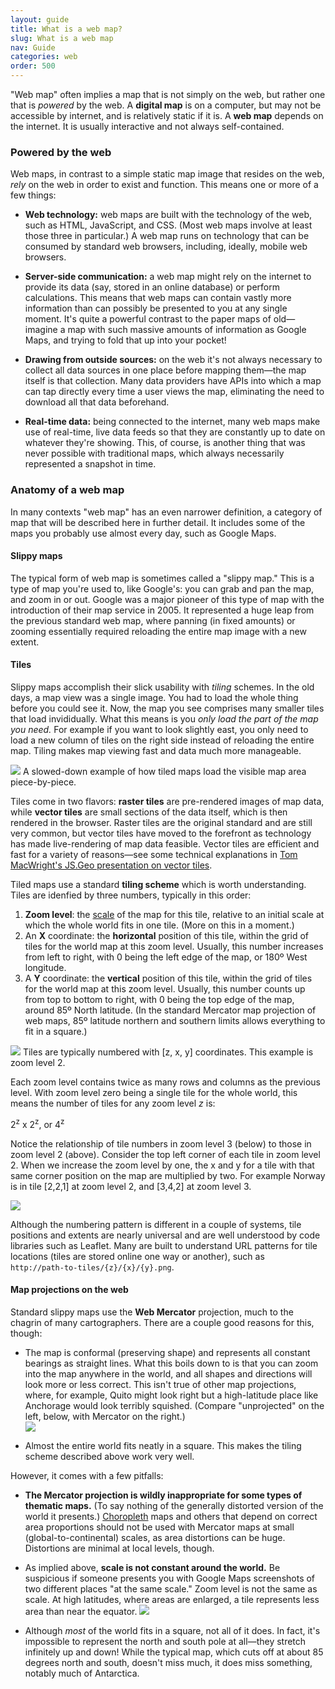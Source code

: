 ```yaml
---
layout: guide
title: What is a web map?
slug: What is a web map
nav: Guide
categories: web
order: 500
---
```


"Web map" often implies a map that is not simply on the web, but rather one that is _powered_ by the web. A **digital map** is on a computer, but may not be accessible by internet, and is relatively static if it is. A **web map** depends on the internet. It is usually interactive and not always self-contained.

### Powered by the web

Web maps, in contrast to a simple static map image that resides on the web, _rely_ on the web in order to exist and function. This means one or more of a few things:

* **Web technology:** web maps are built with the technology of the web, such as HTML, JavaScript, and CSS. (Most web maps involve at least those three in particular.) A web map runs on technology that can be consumed by standard web browsers, including, ideally, mobile web browsers.

* **Server-side communication:** a web map might rely on the internet to provide its data (say, stored in an online database) or perform calculations. This means that web maps can contain vastly more information than can possibly be presented to you at any single moment. It's quite a powerful contrast to the paper maps of old—imagine a map with such massive amounts of information as Google Maps, and trying to fold that up into your pocket!

* **Drawing from outside sources:** on the web it's not always necessary to collect all data sources in one place before mapping them—the map itself is that collection. Many data providers have APIs into which a map can tap directly every time a user views the map, eliminating the need to download all that data beforehand.

* **Real-time data:** being connected to the internet, many web maps make use of real-time, live data feeds so that they are constantly up to date on whatever they're showing. This, of course, is another thing that was never possible with traditional maps, which always necessarily represented a snapshot in time.

### Anatomy of a web map

In many contexts "web map" has an even narrower definition, a category of map that will be described here in further detail. It includes some of the maps you probably use almost every day, such as Google Maps.

#### Slippy maps

The typical form of web map is sometimes called a "slippy map." This is a type of map you're used to, like Google's: you can grab and pan the map, and zoom in or out. Google was a major pioneer of this type of map with the introduction of their map service in 2005. It represented a huge leap from the previous standard web map, where panning (in fixed amounts) or zooming essentially required reloading the entire map image with a new extent.

#### Tiles

Slippy maps accomplish their slick usability with _tiling_ schemes. In the old days, a map view was a single image. You had to load the whole thing before you could see it. Now, the map you see comprises many smaller tiles that load invididually. What this means is you _only load the part of the map you need._ For example if you want to look slightly east, you only need to load a new column of tiles on the right side instead of reloading the entire map. Tiling makes map viewing fast and data much more manageable.

![](tile_loading.gif)
<span class="caption">A slowed-down example of how tiled maps load the visible map area piece-by-piece.</span>

Tiles come in two flavors: **raster tiles** are pre-rendered images of map data, while **vector tiles** are small sections of the data itself, which is then rendered in the browser. Raster tiles are the original standard and are still very common, but vector tiles have moved to the forefront as technology has made live-rendering of map data feasible. Vector tiles are efficient and fast for a variety of reasons—see some technical explanations in [Tom MacWright's JS.Geo presentation on vector tiles](http://tmcw.github.io/presentations/jsgeo/).

Tiled maps use a standard **tiling scheme** which is worth understanding. Tiles are idenfied by three numbers, typically in this order:

1. **Zoom level**: the [scale]({{site.baseurl}}/guide/general/scale-and-generalization) of the map for this tile, relative to an initial scale at which the whole world fits in one tile. (More on this in a moment.)
2. An **X** coordinate: the **horizontal** position of this tile, within the grid of tiles for the world map at this zoom level. Usually, this number increases from left to right, with 0 being the left edge of the map, or 180º West longitude.
3. A **Y** coordinate: the **vertical** position of this tile, within the grid of tiles for the world map at this zoom level. Usually, this number counts up from top to bottom to right, with 0 being the top edge of the map, around 85º North latitude. (In the standard Mercator map projection of web maps, 85º latitude northern and southern limits allows everything to fit in a square.)

![](zoom2.jpg)
<span class="caption">Tiles are typically numbered with [z, x, y] coordinates. This example is zoom level 2.</span>

Each zoom level contains twice as many rows and columns as the previous level. With zoom level zero being a single tile for the whole world, this means the number of tiles for any zoom level _z_ is:

2<sup>z</sup> x 2<sup>z</sup>, or 4<sup>z</sup>

Notice the relationship of tile numbers in zoom level 3 (below) to those in zoom level 2 (above). Consider the top left corner of each tile in zoom level 2. When we increase the zoom level by one, the x and y for a tile with that same corner position on the map are multiplied by two. For example Norway is in tile [2,2,1] at zoom level 2, and [3,4,2] at zoom level 3.

![](zoom3.jpg)

Although the numbering pattern is different in a couple of systems, tile positions and extents are nearly universal and are well understood by code libraries such as Leaflet. Many are built to understand URL patterns for tile locations (tiles are stored online one way or another), such as  
`http://path-to-tiles/{z}/{x}/{y}.png`.

#### Map projections on the web

Standard slippy maps use the **Web Mercator** projection, much to the chagrin of many cartographers. There are a couple good reasons for this, though:

* The map is conformal (preserving shape) and represents all constant bearings as straight lines. What this boils down to is that you can zoom into the map anywhere in the world, and all shapes and directions will look more or less correct. This isn't true of other map projections, where, for example, Quito might look right but a high-latitude place like Anchorage would look terribly squished. (Compare "unprojected" on the left, below, with Mercator on the right.)  
![](squish.jpg)

* Almost the entire world fits neatly in a square. This makes the tiling scheme described above work very well.

However, it comes with a few pitfalls:

* **The Mercator projection is wildly inappropriate for some types of thematic maps.** (To say nothing of the generally distorted version of the world it presents.) [Choropleth]({{site.baseurl}}/guide/univariate/choropleth) maps and others that depend on correct area proportions should not be used with Mercator maps at small (global-to-continental) scales, as area distortions can be huge. Distortions are minimal at local levels, though.

* As implied above, **scale is not constant around the world.** Be suspicious if someone presents you with Google Maps screenshots of two different places "at the same scale." Zoom level is not the same as scale. At high latitudes, where areas are enlarged, a tile represents less area than near the equator.
![](z16.jpg)

* Although _most_ of the world fits in a square, not all of it does. In fact, it's impossible to represent the north and south pole at all—they stretch infinitely up and down! While the typical map, which cuts off at about 85 degrees north and south, doesn't miss much, it does miss something, notably much of Antarctica.